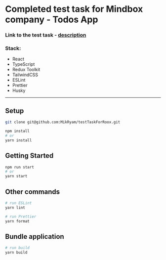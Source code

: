 # Completed test task for Mindbox company - Todos App 

### Link to the test task - [description](https://docs.google.com/document/d/1jq5yCrQJRHaRG4TabGhDITDMteYuLWG_LjlR9HmB5ac/edit)


### Stack:
- React
- TypeScript
- Redux Toolkit
- TailwindCSS
- ESLint
- Prettier
- Husky

---


## Setup

```bash
git clone git@github.com:MikRyam/testTaskForRoox.git

npm install
# or
yarn install
```

## Getting Started

```bash
npm run start
# or
yarn start
```

## Other commands

```bash
# run ESLint
yarn lint

# run Prettier
yarn format
```

## Bundle application

```bash
# run build
yarn build
```
